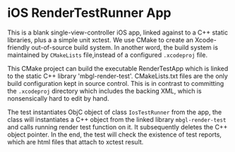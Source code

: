 # iOS RenderTestRunner App

This is a blank single-view-controller iOS app, linked against to a C++ static libraries, plus a a simple unit xctest. We use CMake to create an Xcode-friendly out-of-source build system. In another word, the build system is maintained by `CMakeLists` file,instead of a configured `.xcodeproj` file.

This CMake project can build the executable RenderTestApp which is linked to the static C++ library 'mbgl-render-test'. CMakeLists.txt files are the only build configuration kept in source control. This is in contrast to committing the `.xcodeproj` directory which includes the backing XML, which is nonsensically hard to edit by hand.

The test instantiates ObjC object of class `IosTestRunner` from the app, the class will instantiates a C++ object from the linked library `mbgl-render-test` and calls running render test function on it. It subsequently deletes the C++ object pointer. In the end, the test will check the existence of test reports, which are html files that attach to xctest result.
